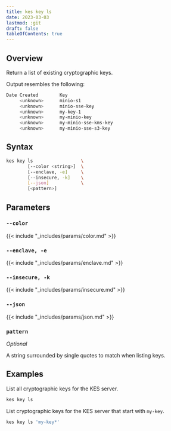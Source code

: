 ```yaml
---
title: kes key ls
date: 2023-03-03
lastmod: :git
draft: false
tableOfContents: true
---
```


## Overview

Return a list of existing cryptographic keys.

Output resembles the following:

```sh
Date Created        Key
     <unknown>      minio-s1
     <unknown>      minio-sse-key
     <unknown>      my-key-1
     <unknown>      my-minio-key
     <unknown>      my-minio-sse-kms-key
     <unknown>      my-minio-sse-s3-key
```

## Syntax

```sh
kes key ls                  \
        [--color <string>]  \
        [--enclave, -e]     \
        [--insecure, -k]    \
        [--json]            \
        [<pattern>]
```

## Parameters

### `--color`

{{< include "_includes/params/color.md" >}}

### `--enclave, -e`

{{< include "_includes/params/enclave.md" >}}

### `--insecure, -k`

{{< include "_includes/params/insecure.md" >}}

### `--json`

{{< include "_includes/params/json.md" >}}

### `pattern`

_Optional_

A string surrounded by single quotes to match when listing keys.

## Examples

List all cryptographic keys for the KES server.

```sh {.copy}
kes key ls
```

List cryptographic keys for the KES server that start with `my-key`.

```sh {.copy}
kes key ls 'my-key*'
```
